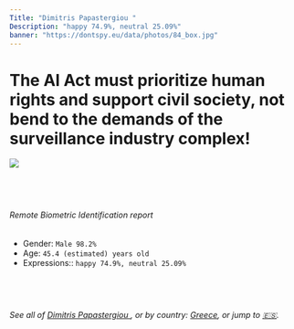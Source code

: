 ```yaml
---
Title: "Dimitris Papastergiou "
Description: "happy 74.9%, neutral 25.09%"
banner: "https://dontspy.eu/data/photos/84_box.jpg"
---
```


# The AI Act must prioritize human rights and support civil society, not bend to the demands of the surveillance industry complex!

<link rel="stylesheet" type="text/css" href="/css/blog.css" />

<div class="is-fake" hidden>

_This image is **clearly fake**_, yet we [continue to collect them because the AI Act negotiations](/blog/why-deepfake/) are heading in a direction that will only make people's lives more complicated. For a more in-depth explanation, read: [Double threat: why losing the battle against Face Biometrics would fuel the proliferation of deepfakes](/blog/the-dual-threat-how-losing-the-biometric-battle-fuels-deepfake-proliferation/).


</div>

<!-- <img src="https://dontspy.eu/data/photos/54_box.jpg" /> -->
<img src="https://dontspy.eu/data/photos/84_box.jpg" />

## <br>

###### Remote Biometric Identification report

* <span class="label">Gender:</span> `Male 98.2%`
* <span class="label">Age:</span> `45.4 (estimated) years old`
* <span class="label">Expressions::</span> `happy 74.9%, neutral 25.09%`

## <br>

###### See all of [Dimitris Papastergiou ](/policymaker#Dimitris%20Papastergiou%20), or by country: [Greece](/country#Greece), or jump to [🇪🇸](/x/62).

## <br>
